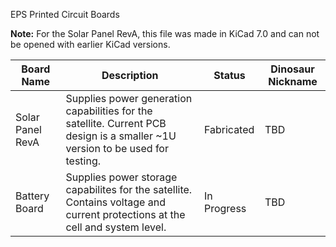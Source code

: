 EPS Printed Circuit Boards

**Note:** For the Solar Panel RevA, this file was made in KiCad 7.0 and can not be opened with earlier KiCad versions. 

|Board Name|Description|Status|Dinosaur Nickname|
|-|-|-|-|
|Solar Panel RevA| Supplies power generation capabilities for the satellite. Current PCB design is a smaller ~1U version to be used for testing. | Fabricated | TBD |
|Battery Board| Supplies power storage capabilites for the satellite. Contains voltage and current protections at the cell and system level. | In Progress | TBD |
